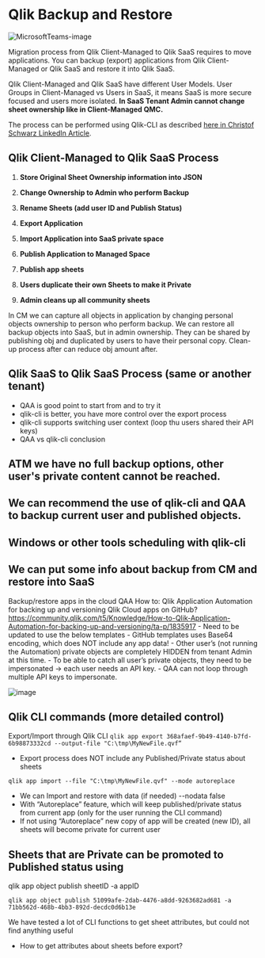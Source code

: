 
# Qlik Backup and Restore
![MicrosoftTeams-image](https://user-images.githubusercontent.com/28060254/168284699-3cd5dd19-9589-4ebf-b922-e0dcb4631409.png)

Migration process from Qlik Client-Managed to Qlik SaaS requires to move applications.
You can backup (export) applications from Qlik Client-Managed or Qlik SaaS and restore it into Qlik SaaS.

Qlik Client-Managed and Qlik SaaS have different User Models.
User Groups in Client-Managed vs Users in SaaS, it means SaaS is more secure focused and users more isolated.
**In SaaS Tenant Admin cannot change sheet ownership like in Client-Managed QMC.**

The process can be performed using Qlik-CLI as described [here in Christof Schwarz LinkedIn Article](https://www.linkedin.com/pulse/bulk-migrating-qlik-sense-apps-from-windows-saas-christof-schwarz/?trackingId=9/fD1KIVSUuDTxjiLD2dIw==).

Qlik Client-Managed to Qlik SaaS Process
-
1. **Store Original Sheet Ownership information into JSON**
	
2. **Change Ownership to Admin who perform Backup**
	
3. **Rename Sheets (add user ID and Publish Status)**
	
4. **Export Application**
	
5. **Import Application into SaaS private space**
	
6. **Publish Application to Managed Space**
	
7. **Publish app sheets**
	
8. **Users duplicate their own Sheets to make it Private**
	
9. **Admin cleans up all community sheets**
	 

In CM we can capture all objects in application by changing personal objects ownership to person who perform backup.
We can restore all backup objects into SaaS, but in admin ownership.
They can be shared by publishing obj and duplicated by users to have their personal copy.
Clean-up process after can reduce obj amount after.

Qlik SaaS to Qlik SaaS Process (same or another tenant)
-
- QAA is good point to start from and to try it
- qlik-cli is better, you have more control over the export process
- qlik-cli supports switching user context (loop thu users shared their API keys)
- QAA vs qlik-cli conclusion





ATM we have no full backup options, other user's private content cannot be reached.
-

We can recommend the use of qlik-cli and QAA to backup current user and published objects.
-



Windows or other tools scheduling with qlik-cli
-

We can put some info about backup from CM and restore into SaaS
-







Backup/restore apps in the cloud QAA
How to: Qlik Application Automation for backing up and versioning Qlik Cloud apps on GitHub?
https://community.qlik.com/t5/Knowledge/How-to-Qlik-Application-Automation-for-backing-up-and-versioning/ta-p/1835917
	- Need to be updated to use the below templates
	- GitHub templates uses Base64 encoding, which does NOT include any app data!
	- Other user’s (not running the Automation) private objects are completely HIDDEN from tenant Admin at this time.
	- To be able to catch all user’s private objects, they need to be impersonated -> each user needs an API key.
	- QAA can not loop through multiple API keys to impersonate.

![image](https://user-images.githubusercontent.com/28060254/168032934-9bd96927-edfc-4243-813d-9113031d8025.png)


Qlik CLI commands (more detailed control)
-
Export/Import through Qlik CLI
`qlik app export 368afaef-9b49-4140-b7fd-6b98873332cd --output-file "C:\tmp\MyNewFile.qvf“`
- Export process does NOT include any Published/Private status about sheets

`qlik app import --file "C:\tmp\MyNewFile.qvf" --mode autoreplace`
- We can Import and restore with data (if needed) --nodata false 
- With “Autoreplace” feature, which will keep published/private status from current app (only for the user running the CLI command)
- If not using “Autoreplace” new copy of app will be created (new ID), all sheets will become private for current user

Sheets that are Private can be promoted to Published status using
- 

qlik app object publish sheetID -a appID

    qlik app object publish 51099afe-2dab-4476-a8dd-9263682ad681 -a 71bb562d-468b-4bb3-892d-decdc0d6b13e

We have tested a lot of CLI functions to get sheet attributes, but could not find anything useful
- How to get attributes about sheets before export?
